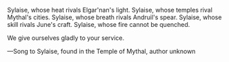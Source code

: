 Sylaise, whose heat rivals Elgar'nan's light.
Sylaise, whose temples rival Mythal's cities.
Sylaise, whose breath rivals Andruil's spear.
Sylaise, whose skill rivals June's craft.
Sylaise, whose fire cannot be quenched.

We give ourselves gladly to your service.

—Song to Sylaise, found in the Temple of Mythal, author unknown
